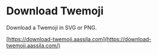 # Download Twemoji

Download a Twemoji in SVG or PNG.

[https://download-twemoji.aassila.com](https://download-twemoji.aassila.com/)
